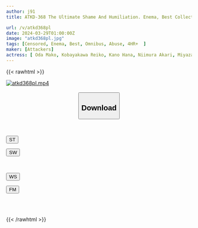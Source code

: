 ```yaml
---
author: j91
title: ATKD-368 The Ultimate Shame And Humiliation. Enema, Best Collection 4

url: /v/atkd368pl
date: 2024-03-29T01:00:00Z
image: "atkd368pl.jpg"
tags: [Censored, Enema, Best, Omnibus, Abuse, 4HR+	]
maker: [Attackers]
actress: [ Oda Mako, Kobayakawa Reiko, Kano Hana, Niimura Akari, Miyazawa Chiharu, Arisaka Miyuki, Fukada Yuuri, Fujimori Riho ,Seina Arisa  ,Tsukihi Sara ]
---
```



{{< rawhtml >}}

<div class="video" data-videoid="yxlzb4OrW6i11A2">
    <a href="javascript:;">
        <img src="/v/atkd368pl/atkd368pl.jpg" width="WIDTH" height="HEIGHT" alt="atkd368pl.mp4" loading="lazy">
    </a>
</div>

<script type="text/javascript" src="https://j91.asia/asset/on-demand-st.js"></script>

<br>
  <link rel="stylesheet" href="https://j91.asia/asset/bs5.css">
  
  <center>
  <button class="btn btn-primary" type="button" data-bs-toggle="collapse" data-bs-target=".multi-collapse" aria-expanded="false" aria-controls="multiCollapseExample1 multiCollapseExample2"><h2>Download</h2></button></center>
</p>
<div class="row">
  <div class="col">
    <div class="collapse multi-collapse" id="multiCollapseExample1">
      <div class="card card-body">
	      	      <br>
<div class="buttons">  
<p><a href="https://streamtape.to/v/yxlzb4OrW6i11A2" target="_blank"><button class="btn-hover color-3"><i class="fa fa-download"></i> ST</button></a></p>
<p><a href="https://asnwish.com/l05kofqxg5lq" target="_blank"><button class="btn-hover color-2"><i class="fa fa-download"></i> SW</button></a></p></div>
    </div>
  </div>
</div>
  <div class="col">
    <div class="collapse multi-collapse" id="multiCollapseExample2">
      <div class="card card-body">
	      <br>
<div class="buttons">
<p><a href="https://wolfstream.tv/580cnpivoxkd"><button class="btn-hover color-9"><i class="fa fa-download"></i> WS</button></a></p>
<p><a href="https://filemoon.sx/d/6avvk62bb5l9"><button class="btn-hover color-8"><i class="fa fa-download"></i> FM</button></a></p></div>
<br><br>
      </div>
    </div>
  </div>
</div>

{{< /rawhtml >}}